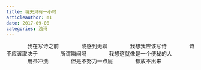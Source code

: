```yaml
---
title: 每天只有一小时
articleauthor: m1
date: 2017-09-08
categories: 浊诗
---
```

　　　　我在写诗之前
　　　　或感到无聊
　　　　我想我应该写诗
　　　　诗不应该取决于
　　　　所谓瞬间吗
　　　　我想这就像是一个便秘的人
　　　　用茶冲洗
　　　　但是不努力一点屁
　　　　都放不出来